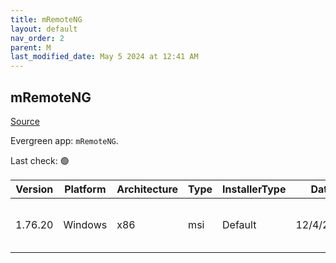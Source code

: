```yaml
---
title: mRemoteNG
layout: default
nav_order: 2
parent: M
last_modified_date: May 5 2024 at 12:41 AM
---
```


## mRemoteNG

[Source](https://mremoteng.org/)

Evergreen app: `mRemoteNG`. 

Last check: 🟢

| Version | Platform | Architecture | Type | InstallerType | Date      | Size     | URI                                                                                                                                                                                                                |
| ------- | -------- | ------------ | ---- | ------------- | --------- | -------- | ------------------------------------------------------------------------------------------------------------------------------------------------------------------------------------------------------------------ |
| 1.76.20 | Windows  | x86          | msi  | Default       | 12/4/2019 | 43593728 | [https://github.com/mRemoteNG/mRemoteNG/releases/download/v1.76.20/mRemoteNG-Installer-1.76.20.24615.msi](https://github.com/mRemoteNG/mRemoteNG/releases/download/v1.76.20/mRemoteNG-Installer-1.76.20.24615.msi) |
